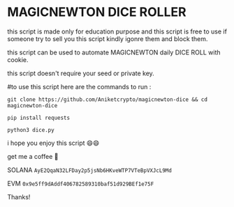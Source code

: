 # MAGICNEWTON DICE ROLLER

this script is made only for education purpose and this script is free to use if someone try to sell you this script kindly igonre them and block them.

this script can be used to automate MAGICNEWTON daily DICE ROLL with cookie.

this script doesn't require your seed or private key.

#to use this script here are the commands to run : 

```git clone https://github.com/Aniketcrypto/magicnewton-dice && cd magicnewton-dice```

```pip install requests```

```python3 dice.py```

i hope you enjoy this script 😄😄

get me a coffee 🥰 

SOLANA ```AyE2QqaN32LFDay2p5jsNb6HKveWTP7VTeBpVXJcL9Md```

EVM ```0x9e5ff9dAddf406782589310baf51d929BEf1e75F```

Thanks!
